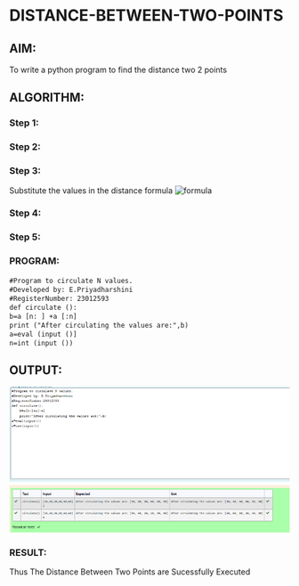 # DISTANCE-BETWEEN-TWO-POINTS

## AIM:
To write a python program to find the distance two 2 points
## ALGORITHM:
### Step 1: 
### Step 2: 
### Step 3: 
Substitute the values in the distance formula  ![formula](/formula.JPG)
### Step 4: 
### Step 5: 
### PROGRAM:
```
#Program to circulate N values.
#Developed by: E.Priyadharshini
#RegisterNumber: 23012593
def circulate ():
b=a [n: ] +a [:n]
print ("After circulating the values are:",b)
a=eval (input ()]
n=int (input ())

```
  
##  OUTPUT:
![output](<output 3.png>)

### RESULT:
Thus The Distance Between Two Points are Sucessfully Executed 
